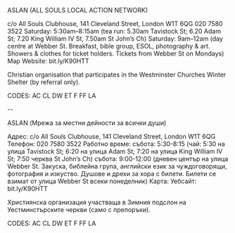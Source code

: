 ASLAN (ALL SOULS LOCAL ACTION NETWORK)

c/o All Souls Clubhouse, 141 Cleveland Street, London W1T 6QG
020 7580 3522
Saturday: 5:30am–8:15am (tea run: 5.30am Tavistock St; 6.20 Adam St; 7.20 King William IV St, 7.50am St John’s Ch) 
Saturday: 9am–12am (day centre at Webber St. Breakfast, bible group, ESOL, photography & art. Showers & clothes for ticket holders. Tickets from Webber St on Mondays) 
Map   Website: bit.ly/K90HTT

Christian organisation that participates in the Westminster Churches Winter Shelter (by referral only).

CODES: AC CL DW ET F FF LA

--

ASLAN (Мрежа за местни дейности за всички души)

Адрес: c/o All Souls Clubhouse, 141 Cleveland Street, London W1T 6QG
Телефон: 020 7580 3522
Работно време:
събота: 5:30-8:15 (чай: 5:30 на улица Tavistock St; 6:20 на улица Adam St; 7:20 на улица King William IV St; 7:50 черква St John’s Ch)
събота: 9:00-12:00 (дневен център на улица Webber St. Закуска, библейна група, английски език за чуждоговорящи, фотография и изкуство. Душове и дрехи за хора с билети. Билети се взимат от улица Webber St всеки понеделник)
Карта: Уебсайт: bit.ly/K90HTT

Християнска организация участваща в Зимния подслон на Уестминстърските черкви (само с препоръки).

CODES: AC CL DW ET F FF LA